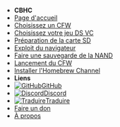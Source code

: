 - **CBHC**
- [Page d'accueil](../introduction)
- [Choisissez un CFW](../cfw-choice)
- [Choisissez votre jeu DS VC](ds-vc-choice)
- [Préparation de la carte SD](sd-preparation)
- [Exploit du navigateur](browser-exploit)
- [Faire une sauvegarde de la NAND](nand-backup)
- [Lancement du CFW](launching-cfw)
- [Installer l'Homebrew Channel](installing-hblc)
- **Liens**
- [![GitHub](https://icongr.am/simple/github.svg?color=808080&size=16)GitHub](https://github.com/hacks-guide/Guide-WiiU)
- [![Discord](https://icongr.am/simple/discord.svg?colored&size=16)Discord](https://discord.gg/C29hYvh)
- [![Traduire](https://icongr.am/material/translate.svg?color=808080&size=16)Traduire](https://hacks-guide.crowdin.com/u/projects/10)
- [Faire un don](../donations)
- [À propos](../about)